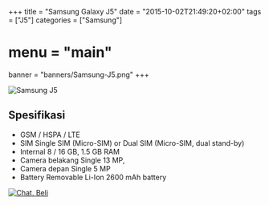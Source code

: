+++
title = "Samsung Galaxy J5"
date = "2015-10-02T21:49:20+02:00"
tags = ["J5"]
categories = ["Samsung"]
# menu = "main"
banner = "banners/Samsung-J5.png"
+++

![Samsung J5](/banners/Samsung-J5.png")
## Spesifikasi

* GSM / HSPA / LTE
* SIM Single SIM (Micro-SIM) or Dual SIM (Micro-SIM, dual stand-by)
* Internal  8 / 16 GB, 1.5 GB RAM
* Camera belakang Single  13 MP,
* Camera depan  Single  5 MP
* Battery Removable Li-Ion 2600 mAh battery

[![Chat, Beli](/order.png)](https://api.whatsapp.com/send?phone=6282339144758&text=Mas%20saya%20ingin%20order%20apakah%20bisa?
)